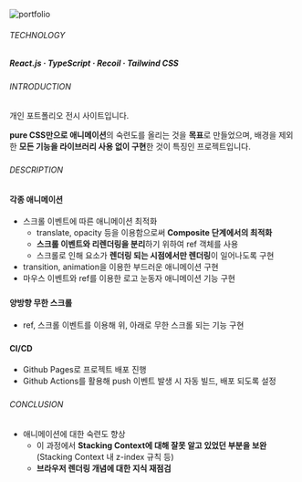 ![portfolio](https://github.com/jhchoi1182/portfolio/assets/116577489/f03fec3a-cae2-4b0b-a53b-26af46239cf9)

###### TECHNOLOGY

##### React.js · TypeScript · Recoil · Tailwind CSS

###

###### INTRODUCTION

개인 포트폴리오 전시 사이트입니다.

**pure CSS만으로 애니메이션**의 숙련도를 올리는 것을 **목표**로 만들었으며, 배경을 제외한 **모든 기능을 라이브러리 사용 없이 구현**한 것이 특징인 프로젝트입니다.

###

###### DESCRIPTION

#### 각종 애니메이션

- 스크롤 이벤트에 따른 애니메이션 최적화
  - translate, opacity 등을 이용함으로써 **Composite 단계에서의 최적화**
  - **스크롤 이벤트와 리렌더링을 분리**하기 위하여 ref 객체를 사용
  - 스크롤로 인해 요소가 **렌더링 되는 시점에서만 렌더링**이 일어나도록 구현
- transition, animation을 이용한 부드러운 애니메이션 구현
- 마우스 이벤트와 ref를 이용한 로고 눈동자 애니메이션 기능 구현

###

#### 양방향 무한 스크롤

- ref, 스크롤 이벤트를 이용해 위, 아래로 무한 스크롤 되는 기능 구현

###

#### CI/CD

- Github Pages로 프로젝트 배포 진행
- Github Actions를 활용해 push 이벤트 발생 시 자동 빌드, 배포 되도록 설정

###

###### CONCLUSION

- 애니메이션에 대한 숙련도 향상
  - 이 과정에서 **Stacking Context에 대해 잘못 알고 있었던 부분을 보완** (Stacking Context 내 z-index 규칙 등)
  - **브라우저 렌더링 개념에 대한 지식 재점검**
